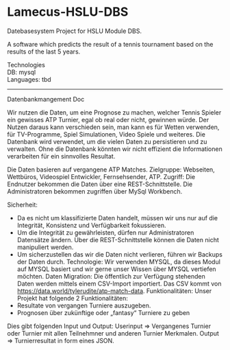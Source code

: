 # Lamecus-HSLU-DBS
Datebasesystem Project for HSLU Module DBS.


A software which predicts the result of a tennis tournament based on the results of the last 5 years.

Technologies   
DB: mysql  
Languages: tbd 


*******************************************************************************************************************************************

Datenbankmangement Doc

Wir nutzen die Daten, um eine Prognose zu machen, welcher Tennis Spieler ein gewisses ATP Turnier, egal ob real oder nicht, gewinnen würde.
Der Nutzen daraus kann verschieden sein, man kann es für Wetten verwenden, für TV-Programme, Spiel Simulationen, Video Spiele und weiteres.
Die Datenbank wird verwendet, um die vielen Daten zu persistieren und zu verwalten. Ohne die Datenbank könnten wir nicht effizient die Informationen verarbeiten für ein sinnvolles Resultat.

Die Daten basieren auf vergangene ATP Matches.
Zielgruppe: Webseiten, Wettbüros, Videospiel Entwickler, Fernsehsender, ATP.
Zugriff: Die Endnutzer bekommen die Daten über eine REST-Schnittstelle. Die Administratoren bekommen zugriffen über MySql Workbench.

Sicherheit:
-	Da es nicht um klassifizierte Daten handelt, müssen wir uns nur auf die Integrität, Konsistenz und Verfügbarkeit fokussieren.
-	Um die Integrität zu gewährleisten, dürfen nur Administratoren Datensätze ändern. Über die REST-Schnittstelle können die Daten nicht manipuliert werden.
-	Um sicherzustellen das wir die Daten nicht verlieren, führen wir Backups der Daten durch.
Technologie: Wir verwenden MYSQL, da dieses Modul auf MYSQL basiert und wir gerne unser Wissen über MYSQL vertiefen möchten.
Daten Migration: Die öffentlich zur Verfügung stehenden Daten werden mittels einem CSV-Import importiert. Das CSV kommt von https://data.world/tylerudite/atp-match-data.
Funktionalitäten: Unser Projekt hat folgende 2 Funktionalitäten: 
-	Resultate von vergangen Turniere auszugeben.
-	Prognosen über zukünftige oder „fantasy“ Turniere zu geben

Dies gibt folgenden Input und Output:
Userinput => Vergangenes Turnier oder Turnier mit allen Teilnehmner und anderen Turnier Merkmalen.
Output => Turnierresultat in form eines JSON.
